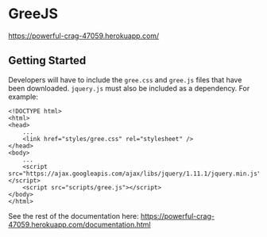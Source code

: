# GreeJS

https://powerful-crag-47059.herokuapp.com/

## Getting Started
Developers will have to include the `gree.css` and `gree.js` files that have been downloaded. `jquery.js` must also be included as a dependency. For example:
```{=html}
<!DOCTYPE html>
<html>
<head>
	...
	<link href="styles/gree.css" rel="stylesheet" />
</head>
<body>
	...   
	<script src="https://ajax.googleapis.com/ajax/libs/jquery/1.11.1/jquery.min.js"></script>
	<script src="scripts/gree.js"></script>
</body>
</html>
```

See the rest of the documentation here:
https://powerful-crag-47059.herokuapp.com/documentation.html
